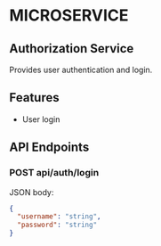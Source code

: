 # MICROSERVICE

## Authorization Service

Provides user authentication and login.

## Features
- User login

## API Endpoints
### POST api/auth/login
JSON body:
```json
{
  "username": "string",
  "password": "string"
}
```